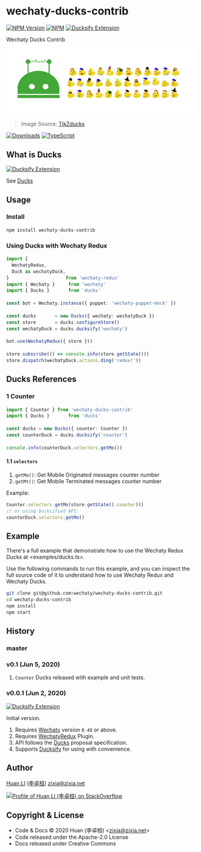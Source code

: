 # wechaty-ducks-contrib

[![NPM Version](https://img.shields.io/npm/v/wechaty-ducks-contrib?color=brightgreen)](https://www.npmjs.com/package/wechaty-ducks-contrib)
[![NPM](https://github.com/wechaty/wechaty-ducks-contrib/workflows/NPM/badge.svg)](https://github.com/wechaty/wechaty-ducks-contrib/actions?query=workflow%3ANPM)
[![Ducksify Extension](https://img.shields.io/badge/Redux-Ducksify-yellowgreen)](https://github.com/huan/ducks#3-ducksify-extension-currying--api-interface)

Wechaty Ducks Contrib

[![Wechaty Ducks Redux](docs/images/ducks-contrib.png)](https://github.com/wechaty/wechaty-ducks-contrib)

> Image Source: [TikZducks](https://www.ctan.org/pkg/tikzducks)

[![Downloads](https://img.shields.io/npm/dm/wechaty-ducks-contrib.svg?style=flat-square)](https://www.npmjs.com/package/wechaty-ducks-contrib)
[![TypeScript](https://img.shields.io/badge/%3C%2F%3E-TypeScript-blue.svg)](https://www.typescriptlang.org/)

## What is Ducks

[![Ducksify Extension](https://img.shields.io/badge/Redux-Ducksify-yellowgreen)](https://github.com/huan/ducks#3-ducksify-extension-currying--api-interface)

See [Ducks](https://github.com/huan/ducks)

## Usage

### Install

```sh
npm install wechaty-ducks-contrib
```

### Using Ducks with Wechaty Redux

```ts
import {
  WechatyRedux,
  Duck as wechatyDuck,
}                     from 'wechaty-redux'
import { Wechaty }     from 'wechaty'
import { Ducks }       from 'ducks'

const bot = Wechaty.instance({ puppet: 'wechaty-puppet-mock' })

const ducks       = new Ducks({ wechaty: wechatyDuck })
const store       = ducks.configureStore()
const wechatyDuck = ducks.ducksify('wechaty')

bot.use(WechatyRedux({ store }))

store.subscribe(() => console.info(store.getState()))
store.dispatch(wechatyDuck.actions.ding('redux!'))
```

## Ducks References

### 1 Counter

```ts
import { Counter } from 'wechaty-ducks-contrib'
import { Ducks }       from 'ducks'

const ducks = new Ducks({ counter: Counter })
const counterDuck = ducks.ducksify('counter')

console.info(counterDuck.selectors.getMo())
```

#### 1.1 `selectors`

1. `getMo()`: Get Mobile Originated messages counter number
1. `getMt()`: Get Mobile Terminated messages counter number

Example:

```ts
Counter.selectors.getMo(store.getState().counter)()
// or using Ducksified API:
counterDuck.selectors.getMo()
```

## Example

There's a full example that demonstrate how to use the Wechaty Redux Ducks at <examples/ducks.ts>.

Use the following commands to run this example, and you can inspect the full source code of it to understand how to use Wechaty Redux and Wechaty Ducks.

```sh
git clone git@github.com:wechaty/wechaty-ducks-contrib.git
cd wechaty-ducks-contrib
npm install
npm start
```

## History

### master

### v0.1 (Jun 5, 2020)

1. `Counter` Ducks released with example and unit tests.

### v0.0.1 (Jun 2, 2020)

[![Ducksify Extension](https://img.shields.io/badge/Redux-Ducksify-yellowgreen)](https://github.com/huan/ducks#3-ducksify-extension-currying--api-interface)

Initial version.

1. Requires [Wechaty](https://github.com/wechaty/wechaty) version `0.40` or above.
1. Requires [WechatyRedux](https://github.com/wechaty/wechaty-redux) Plugin.
1. API follows the [Ducks](https://github.com/huan/ducks#readme) proposal specification.
1. Supports [Ducksify](https://github.com/huan/ducks#3-ducksify-extension-currying--api-interface) for using with convenience.

## Author

[Huan LI](https://github.com/huan) ([李卓桓](http://linkedin.com/in/zixia)) zixia@zixia.net

[![Profile of Huan LI (李卓桓) on StackOverflow](https://stackexchange.com/users/flair/265499.png)](https://stackexchange.com/users/265499)

## Copyright & License

- Code & Docs © 2020 Huan (李卓桓) \<zixia@zixia.net\>
- Code released under the Apache-2.0 License
- Docs released under Creative Commons
